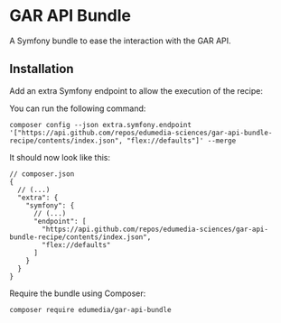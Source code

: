 # GAR API Bundle

A Symfony bundle to ease the interaction with the GAR API.

## Installation

Add an extra Symfony endpoint to allow the execution of the recipe:

You can run the following command:

```shell
composer config --json extra.symfony.endpoint '["https://api.github.com/repos/edumedia-sciences/gar-api-bundle-recipe/contents/index.json", "flex://defaults"]' --merge
```

It should now look like this:

```json5
// composer.json
{
  // (...)
  "extra": {
    "symfony": {
      // (...)
      "endpoint": [
        "https://api.github.com/repos/edumedia-sciences/gar-api-bundle-recipe/contents/index.json",
        "flex://defaults"
      ]
    }
  }
}
```

Require the bundle using Composer:

```shell
composer require edumedia/gar-api-bundle
```